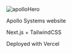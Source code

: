 ![apolloHero](https://user-images.githubusercontent.com/65131940/172015780-c1734109-dc51-4d68-b0b9-54371d70599a.svg)

Apollo Systems website

Next.js + TailwindCSS

Deployed with Vercel
